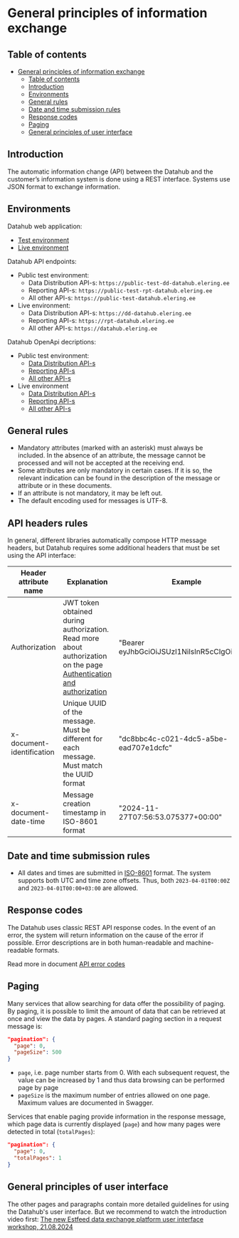# General principles of information exchange

## Table of contents

<!-- TOC -->
* [General principles of information exchange](#general-principles-of-information-exchange)
  * [Table of contents](#table-of-contents)
  * [Introduction](#introduction)
  * [Environments](#environments)
  * [General rules](#general-rules)
  * [Date and time submission rules](#date-and-time-submission-rules)
  * [Response codes](#response-codes)
  * [Paging](#paging)
  * [General principles of user interface](#general-principles-of-user-interface)
<!-- TOC -->

## Introduction

The automatic information change (API) between the Datahub and the customer’s information system is done using a REST interface. Systems use JSON format to exchange information.

## Environments

Datahub web application:

- [Test environment](https://public-test-datahub.elering.ee/login)
- [Live environment](https://datahub.elering.ee/login)

Datahub API endpoints:

- Public test environment:
    - Data Distribution API-s: `https://public-test-dd-datahub.elering.ee`
    - Reporting API-s: `https://public-test-rpt-datahub.elering.ee`
    - All other API-s: `https://public-test-datahub.elering.ee`
- Live environment:
    - Data Distribution API-s: `https://dd-datahub.elering.ee`
    - Reporting API-s: `https://rpt-datahub.elering.ee`
    - All other API-s: `https://datahub.elering.ee`

Datahub OpenApi decriptions:

- Public test environment:
    - [Data Distribution API-s](https://public-test-dd-datahub.elering.ee/swagger-ui/index.html)
    - [Reporting API-s](https://public-test-rpt-datahub.elering.ee/swagger-ui/index.html)
    - [All other API-s](https://public-test-datahub.elering.ee/swagger-ui/index.html)
- Live environment
    - [Data Distribution API-s](https://dd-datahub.elering.ee/swagger-ui/index.html)
    - [Reporting API-s](https://rpt-datahub.elering.ee/swagger-ui/index.html)
    - [All other API-s](https://datahub.elering.ee/swagger-ui/index.html)

## General rules

- Mandatory attributes (marked with an asterisk) must always be included. In the absence of an attribute, the message cannot be processed and will not be accepted at the receiving end.
- Some attributes are only mandatory in certain cases. If it is so, the relevant indication can be found in the description of the message or attribute or in these documents.
- If an attribute is not mandatory, it may be left out.
- The default encoding used for messages is UTF-8.

## API headers rules

In general, different libraries automatically compose HTTP message headers, but Datahub requires some additional headers that must be set using the API interface:

| Header attribute name     | Explanation                                                                                                                                                   | Example                                        |
|---------------------------|---------------------------------------------------------------------------------------------------------------------------------------------------------------|------------------------------------------------|
| Authorization             | JWT token obtained during authorization. Read more about authorization on the page [Authentication and authorization](03-authentication-and-authorisation.md) | "Bearer eyJhbGciOiJSUzI1NiIsInR5cCIgOiAiSl..." |
| x-document-identification | Unique UUID of the message. Must be different for each message. Must match the UUID format                                                                    | "dc8bbc4c-c021-4dc5-a5be-ead707e1dcfc"         |
| x-document-date-time      | Message creation timestamp in ISO-8601 format                                                                                                                 | "2024-11-27T07:56:53.075377+00:00"             |

## Date and time submission rules

- All dates and times are submitted in [ISO-8601](http://en.wikipedia.org/wiki/ISO_8601) format. The system supports both UTC and time zone offsets. Thus, both `2023-04-01T00:00Z` and `2023-04-01T00:00+03:00` are allowed.

## Response codes

The Datahub uses classic REST API response codes. In the event of an error, the system will return information on the cause of the error if possible. Error descriptions are in both human-readable and machine-readable formats.

Read more in document [API error codes](35-error_codes.md)

## Paging

Many services that allow searching for data offer the possibility of paging. By paging, it is possible to limit the amount of data that can be retrieved at once and view the data by pages.
A standard paging section in a request message is:

```json
"pagination": {
  "page": 0,
  "pageSize": 500
}
```

* `page`, i.e. page number starts from 0. With each subsequent request, the value can be increased by 1 and thus data browsing can be performed page by page
* `pageSize` is the maximum number of entries allowed on one page. Maximum values are documented in Swagger.

Services that enable paging provide information in the response message, which page data is currently displayed (`page`) and how many pages were detected in total (`totalPages`):

```json
"pagination": {
  "page": 0,
  "totalPages": 1
}
```

## General principles of user interface

The other pages and paragraphs contain more detailed guidelines for using the Datahub's user interface. But we recommend to watch the introduction video first: [The new Estfeed data exchange platform user interface workshop, 21.08.2024](https://www.youtube.com/watch?v=YTClvPhINEg)